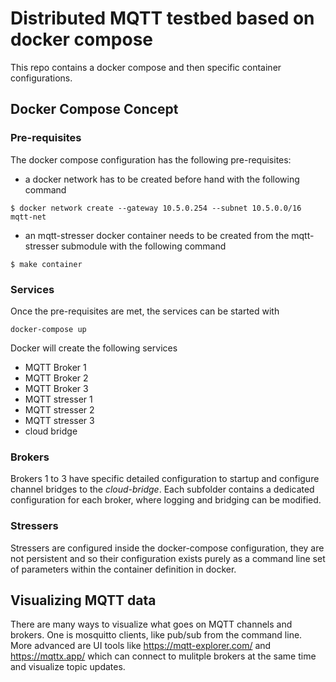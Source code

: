 # Distributed MQTT testbed based on docker compose
This repo contains a docker compose and then specific container configurations.

## Docker Compose Concept
### Pre-requisites
The docker compose configuration has the following pre-requisites:
* a docker network has to be created before hand with the following command
```
$ docker network create --gateway 10.5.0.254 --subnet 10.5.0.0/16 mqtt-net 
```
* an mqtt-stresser docker container needs to be created from the mqtt-stresser submodule with the following command
```
$ make container
```

### Services
Once the pre-requisites are met, the services can be started with
```
docker-compose up
```
Docker will create the following services
* MQTT Broker 1
* MQTT Broker 2
* MQTT Broker 3
* MQTT stresser 1
* MQTT stresser 2
* MQTT stresser 3
* cloud bridge

### Brokers
Brokers 1 to 3 have specific detailed configuration to startup and configure channel bridges to the <i>cloud-bridge</i>. Each subfolder contains a dedicated configuration for each broker, where logging and bridging can be modified.

### Stressers
Stressers are configured inside the docker-compose configuration, they are not persistent and so their configuration exists purely as a command line set of parameters within the container definition in docker.


## Visualizing MQTT data
There are many ways to visualize what goes on MQTT channels and brokers. One is mosquitto clients, like pub/sub from the command line. More advanced are UI tools like https://mqtt-explorer.com/ and https://mqttx.app/ which can connect to mulitple brokers at the same time and visualize topic updates.

